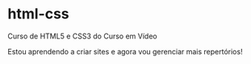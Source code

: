 # html-css
 Curso de HTML5 e CSS3 do Curso em Vídeo

Estou aprendendo a criar sites e agora vou gerenciar mais repertórios!
